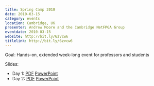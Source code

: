 ```yaml
---
title: Spring Camp 2010
date: 2010-03-15
category: events
location: Cambridge, UK
presenter: Andrew Moore and the Cambridge NetFPGA Group
eventdate: 2010-03-15
website: http://bit.ly/6zvcw6
titlelink: http://bit.ly/6zvcw6
---
```


Goal: Hands-on, extended week-long event for professors and students

Slides:
- Day 1: [PDF](http://www.cl.cam.ac.uk/research/srg/netos/netfpga/workshop/cambridge-march-2010/NetFPGA-spring10-Day1.pdf) [PowerPoint](http://www.cl.cam.ac.uk/research/srg/netos/netfpga/workshop/cambridge-march-2010/NetFPGA-spring10-Day1.ppt)
- Day 2: [PDF](http://www.cl.cam.ac.uk/research/srg/netos/netfpga/workshop/cambridge-march-2010/NetFPGA-spring10-Day2.pdf) [PowerPoint](http://www.cl.cam.ac.uk/research/srg/netos/netfpga/workshop/cambridge-march-2010/NetFPGA-spring10-Day2.ppt)
